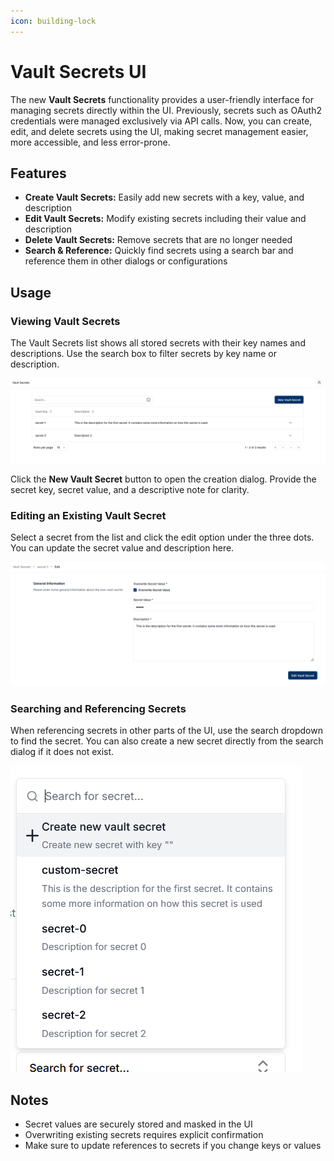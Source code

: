 ```yaml
---
icon: building-lock
---
```


# Vault Secrets UI

The new **Vault Secrets** functionality provides a user-friendly interface for managing secrets directly within the UI.
Previously, secrets such as OAuth2 credentials were managed exclusively via API calls.
Now, you can create, edit, and delete secrets using the UI, making secret management easier, more accessible, and less error-prone.

## Features

- **Create Vault Secrets:** Easily add new secrets with a key, value, and description
- **Edit Vault Secrets:** Modify existing secrets including their value and description
- **Delete Vault Secrets:** Remove secrets that are no longer needed
- **Search & Reference:** Quickly find secrets using a search bar and reference them in other dialogs or configurations

## Usage

### Viewing Vault Secrets

The Vault Secrets list shows all stored secrets with their key names and descriptions.
Use the search box to filter secrets by key name or description.

![Vault Secrets List](/docs/images/vault-secrets.png)

Click the **New Vault Secret** button to open the creation dialog.
Provide the secret key, secret value, and a descriptive note for clarity.

### Editing an Existing Vault Secret

Select a secret from the list and click the edit option under the three dots.
You can update the secret value and description here.

![Edit Vault Secret](/docs/images/vault-secrets-edit.png)

### Searching and Referencing Secrets

When referencing secrets in other parts of the UI, use the search dropdown to find the secret.
You can also create a new secret directly from the search dialog if it does not exist.

![Search and Reference Secrets](/docs/images/vault-secrets-reference.png)

## Notes

- Secret values are securely stored and masked in the UI
- Overwriting existing secrets requires explicit confirmation
- Make sure to update references to secrets if you change keys or values
